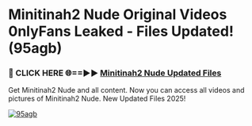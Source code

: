 # Minitinah2 Nude Original Videos 0nlyFans Leaked - Files Updated! (95agb)

<h3>🔴 CLICK HERE 🌐==►► <a href="https://tinyurl.com/y5r63du9" rel="nofollow">Minitinah2 Nude Updated Files</a></h3>

Get Minitinah2 Nude and all content. Now you can access all videos and pictures of Minitinah2 Nude. New Updated Files 2025!

[![95agb](https://i.imgur.com/UVo9nyh.gif)](https://tinyurl.com/y5r63du9)